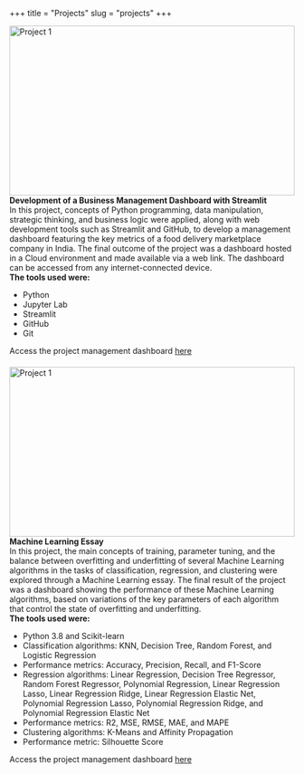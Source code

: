 +++
title = "Projects"
slug = "projects"
+++

<div style="display: flex; justify-content: space-between; gap: 20px; flex-wrap: wrap;">

  <div style="flex: 1; min-width: 300px;">
        <img src='/images/project1.jpeg' alt='Project 1' style='width: 100%; height: 300px; object-fit: fill;'><br>
    <strong>Development of a Business Management Dashboard with Streamlit</strong><br>
    In this project, concepts of Python programming, data manipulation, strategic thinking,
     and business logic were applied, along with web development tools such as Streamlit 
     and GitHub, to develop a management dashboard featuring the key metrics of a food 
     delivery marketplace company in India. The final outcome of the project was a dashboard 
     hosted in a Cloud environment and made available via a web link. The dashboard can be accessed 
     from any internet-connected device.<br>
 <strong>The tools used were:</strong>
    <ul>
        <li>Python</li>
        <li>Jupyter Lab</li>
        <li>Streamlit</li>
        <li>GitHub</li>
        <li>Git</li>
    </ul>
    Access the project management dashboard <a href='https://thiago-feres-curry-company.streamlit.app/' target='_blank' rel='noopener noreferrer'>here</a>
  </div>


<div style="flex: 1; min-width: 300px;">
        <img src='/images/machine_learning.webp' alt='Project 1' style='width: 100%; height: 300px; object-fit: fill;'><br>
    <strong>Machine Learning Essay</strong><br>
    In this project, the main concepts of training, parameter tuning, and the balance between overfitting and underfitting of several Machine Learning algorithms in the tasks of classification, regression, and clustering were explored through a Machine Learning essay. The final result of the project was a dashboard showing the performance of these Machine Learning algorithms, based on variations of the key parameters of each algorithm that control the state of overfitting and underfitting.<br>
 <strong>The tools used were:</strong>
    <ul>
        <li>Python 3.8 and Scikit-learn</li>
        <li>Classification algorithms: KNN, Decision Tree, Random Forest, and Logistic Regression</li>
        <li>Performance metrics: Accuracy, Precision, Recall, and F1-Score</li>
        <li>Regression algorithms: Linear Regression, Decision Tree Regressor, Random Forest Regressor, Polynomial Regression, Linear Regression Lasso, Linear Regression Ridge, Linear Regression Elastic Net, Polynomial Regression Lasso, Polynomial Regression Ridge, and Polynomial Regression Elastic Net</li>
        <li>Performance metrics: R2, MSE, RMSE, MAE, and MAPE</li>
        <li>Clustering algorithms: K-Means and Affinity Propagation</li>
        <li>Performance metric: Silhouette Score</li>
    </ul>
    Access the project management dashboard <a href='https://thiago-feres-curry-company.streamlit.app/' target='_blank' rel='noopener noreferrer'>here</a>
  </div>
